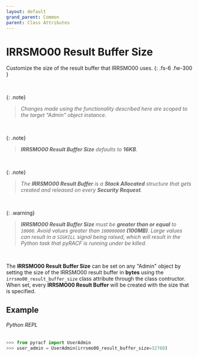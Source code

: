 ```yaml
---
layout: default
grand_parent: Common
parent: Class Attributes
---
```


# IRRSMO00 Result Buffer Size

Customize the size of the result buffer that IRRSMO00 uses.
{: .fs-6 .fw-300 }

&nbsp;

{: .note}
> _Changes made using the functionality described here are scoped to the target "Admin" object instance._

&nbsp;

{: .note}
> _**IRRSMO00 Result Buffer Size** defaults to **16KB**._

&nbsp;

{: .note}
> _The **IRRSMO00 Result Buffer** is a **Stack Allocated** structure that gets created and released on every **Security Request**._

&nbsp;

{: .warning}
> _**IRRSMO00 Result Buffer Size** must be **greater than or equal** to `10000`. Avoid values greater than `100000000` **(100MB)**. Large values can result in a `SIGKILL` signal being raised, which will result in the Python task that pyRACF is running under be killed._

&nbsp;

The **IRRSMO00 Result Buffer Size** can be set on any "Admin" object by setting the size of the IRRSMO00 result buffer in **bytes** using the `irrsmo00_result_buffer_size` class attribute through the class contructor. When set, every **IRRSMO00 Result Buffer** will be created with the size that is specified.

## Example

###### Python REPL
```python
>>> from pyracf import UserAdmin
>>> user_admin = UserAdmin(irrsmo00_result_buffer_size=32768)
```
